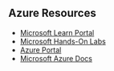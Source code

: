 ## Azure Resources

* [Microsoft Learn Portal](https://docs.microsoft.com/en-us/learn/)
* [Microsoft Hands-On Labs](https://www.microsoft.com/handsonlabs)
* [Azure Portal](https://portal.azure.com)
* [Microsoft Azure Docs](https://docs.microsoft.com/en-us/azure/)

